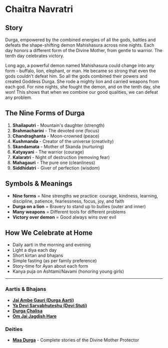 # Chaitra Navratri

## Story

Durga, empowered by the combined energies of all the gods, battles and defeats the shape-shifting demon Mahishasura across nine nights. Each day honors a different form of the Divine Mother, from gentle to warrior. The tenth day celebrates victory.

Long ago, a powerful demon named Mahishasura could change into any form - buffalo, lion, elephant, or man. He became so strong that even the gods couldn't defeat him. So all the gods combined their powers and created Goddess Durga. She rode a mighty lion and carried weapons from each god. For nine nights, she fought the demon, and on the tenth day, she won! This shows that when we combine our good qualities, we can defeat any problem.

## The Nine Forms of Durga

1. **Shailaputri** - Mountain's daughter (strength)
2. **Brahmacharini** - The devoted one (focus)
3. **Chandraghanta** - Moon-crowned (peace)
4. **Kushmanda** - Creator of the universe (creativity)
5. **Skandamata** - Mother of Skanda (nurturing)
6. **Katyayani** - The warrior (courage)
7. **Kalaratri** - Night of destruction (removing fear)
8. **Mahagauri** - The pure one (cleanliness)
9. **Siddhidatri** - Giver of perfection (wisdom)

## Symbols & Meanings

- **Nine forms** = Nine strengths we practice: courage, kindness, learning, discipline, patience, fearlessness, focus, joy, and faith
- **Durga on a lion** = Bravery to stand up to bullies (outer and inner)
- **Many weapons** = Different tools for different problems
- **Victory over demon** = Good always wins over evil

## How We Celebrate at Home

- Daily aarti in the morning and evening
- Light a diya each day
- Short kirtan and bhajans
- Simple fasting (as per family preference)
- Story-time for Ayan about each form
- Kanya puja on Ashtami/Navami (honoring young girls)

---

### Aartis & Bhajans

- **[Jai Ambe Gauri (Durga Aarti)](../section2-aartis-bhajans/05-jai-ambe-gauri.md)**
- **[Ya Devi Sarvabhuteshu (Devi Stuti)](../section2-aartis-bhajans/15-ya-devi-sarvabhuteshu.md)**
- **[Durga Chalisa](../section2-aartis-bhajans/02-durga-chalisa.md)**
- **[Om Jai Jagdish Hare](../section2-aartis-bhajans/10-om-jai-jagdish-hare.md)**

### Deities

- **[Maa Durga](../section3-deities/06-maa-durga.md)** - Complete stories of the Divine Mother Protector